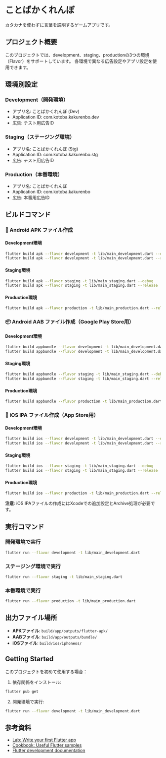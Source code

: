 # ことばかくれんぼ

カタカナを使わずに言葉を説明するゲームアプリです。

## プロジェクト概要

このプロジェクトでは、development、staging、productionの3つの環境（Flavor）をサポートしています。
各環境で異なる広告設定やアプリ設定を使用できます。

## 環境別設定

### Development（開発環境）
- アプリ名: ことばかくれんぼ (Dev)
- Application ID: com.kotoba.kakurenbo.dev
- 広告: テスト用広告ID

### Staging（ステージング環境）
- アプリ名: ことばかくれんぼ (Stg)
- Application ID: com.kotoba.kakurenbo.stg
- 広告: テスト用広告ID

### Production（本番環境）
- アプリ名: ことばかくれんぼ
- Application ID: com.kotoba.kakurenbo
- 広告: 本番用広告ID

## ビルドコマンド

### 🤖 Android APK ファイル作成

#### Development環境
```bash
flutter build apk --flavor development -t lib/main_development.dart --debug
flutter build apk --flavor development -t lib/main_development.dart --release
```

#### Staging環境
```bash
flutter build apk --flavor staging -t lib/main_staging.dart --debug
flutter build apk --flavor staging -t lib/main_staging.dart --release
```

#### Production環境
```bash
flutter build apk --flavor production -t lib/main_production.dart --release
```

### 📦 Android AAB ファイル作成（Google Play Store用）

#### Development環境
```bash
flutter build appbundle --flavor development -t lib/main_development.dart --debug
flutter build appbundle --flavor development -t lib/main_development.dart --release
```

#### Staging環境
```bash
flutter build appbundle --flavor staging -t lib/main_staging.dart --debug
flutter build appbundle --flavor staging -t lib/main_staging.dart --release
```

#### Production環境
```bash
flutter build appbundle --flavor production -t lib/main_production.dart --release
```

### 🍎 iOS IPA ファイル作成（App Store用）

#### Development環境
```bash
flutter build ios --flavor development -t lib/main_development.dart --debug
flutter build ios --flavor development -t lib/main_development.dart --release
```

#### Staging環境
```bash
flutter build ios --flavor staging -t lib/main_staging.dart --debug
flutter build ios --flavor staging -t lib/main_staging.dart --release
```

#### Production環境
```bash
flutter build ios --flavor production -t lib/main_production.dart --release
```

**注意**: iOS IPAファイルの作成にはXcodeでの追加設定とArchive処理が必要です。

## 実行コマンド

### 開発環境で実行
```bash
flutter run --flavor development -t lib/main_development.dart
```

### ステージング環境で実行
```bash
flutter run --flavor staging -t lib/main_staging.dart
```

### 本番環境で実行
```bash
flutter run --flavor production -t lib/main_production.dart
```

## 出力ファイル場所

- **APKファイル**: `build/app/outputs/flutter-apk/`
- **AABファイル**: `build/app/outputs/bundle/`
- **iOSファイル**: `build/ios/iphoneos/`

## Getting Started

このプロジェクトを初めて使用する場合：

1. 依存関係をインストール:
```bash
flutter pub get
```

2. 開発環境で実行:
```bash
flutter run --flavor development -t lib/main_development.dart
```

## 参考資料

- [Lab: Write your first Flutter app](https://docs.flutter.dev/get-started/codelab)
- [Cookbook: Useful Flutter samples](https://docs.flutter.dev/cookbook)
- [Flutter development documentation](https://docs.flutter.dev/)
